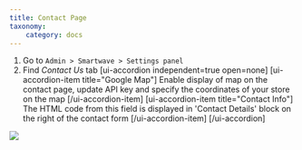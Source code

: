 ```yaml
---
title: Contact Page
taxonomy:
    category: docs
---
```


1. Go to `Admin > Smartwave > Settings panel`
2. Find _Contact Us_ tab
[ui-accordion independent=true open=none]
[ui-accordion-item title="Google Map"]
Enable display of map on the contact page, update API key and specify the coordinates of your store on the map
[/ui-accordion-item]
[ui-accordion-item title="Contact Info"]
The HTML code from this field is displayed in 'Contact Details' block on the right of the contact form
[/ui-accordion-item]
[/ui-accordion]

![](https://wiki.rocketweb.com/download/attachments/28279253/Contact_us_settings.png)